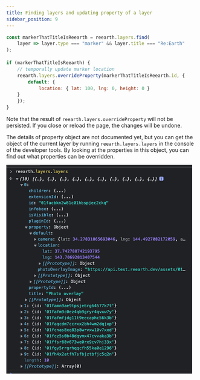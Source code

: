 ```yaml
---
title: Finding layers and updating property of a layer
sidebar_position: 9
---
```


```js
const markerThatTitleIsReearth = reearth.layers.find(
	layer => layer.type === "marker" && layer.title === "Re:Earth"
);

if (markerThatTitleIsReearth) {
	// temporally update marker location
	reearth.layers.overrideProperty(markerThatTitleIsReearth.id, {
		default: {
			location: { lat: 100, lng: 0, height: 0 }
    }
	});
}
```

Note that the result of `reearth.layers.overrideProperty` will not be persisted. If you close or reload the page, the changes will be undone.

The details of property object are not documented yet, but you can get the object of the current layer by running `reearth.layers.layers` in the console of the developer tools. By looking at the properties in this object, you can find out what properties can be overridden.

![properties](./img/properties.png)
